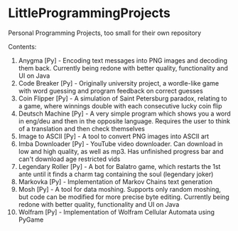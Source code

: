 # LittleProgrammingProjects
Personal Programming Projects, too small for their own repository

Contents:
1. Anygma [Py] - Encoding text messages into PNG images and decoding them back. Currently being redone with better quality, functionality and UI on Java
2. Code Breaker [Py] - Originally university project, a wordle-like game with word guessing and program feedback on correct guesses
3. Coin Flipper [Py] - A simulation of Saint Petersburg paradox, relating to a game, where winnings double with each consecutive lucky coin flip
4. Deutsch Machine [Py] - A very simple program which shows you a word in eng/deu and then in the opposite language. Requires the user to think of a translation and then check themselves
5. Image to ASCII [Py] - A tool to convert PNG images into ASCII art
6. Imba Downloader [Py] - YouTube video downloader. Can download in low and high quality, as well as mp3. Has unfinished progress bar and can't download age restricted vids
7. Legendary Roller [Py] - A bot for Balatro game, which restarts the 1st ante until it finds a charm tag containing the soul (legendary joker)
8. Markovka [Py] - Implementation of Markov Chains text generation
9. Mosh [Py] - A tool for data moshing. Supports only random moshing, but code can be modified for more precise byte editing. Currently being redone with better quality, functionality and UI on Java
10. Wolfram [Py] - Implementation of Wolfram Cellular Automata using PyGame
